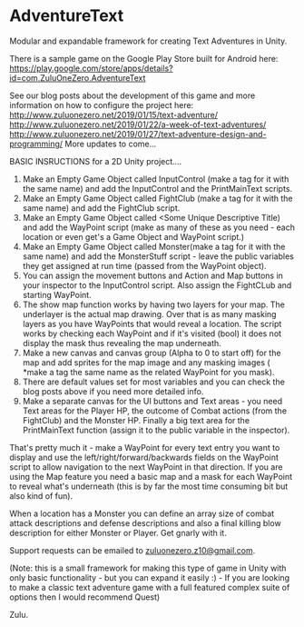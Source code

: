 # AdventureText
Modular and expandable framework for creating Text Adventures in Unity.

There is a sample game on the Google Play Store built for Android here:
https://play.google.com/store/apps/details?id=com.ZuluOneZero.AdventureText

See our blog posts about the development of this game and more information on how to configure the project here:
http://www.zuluonezero.net/2019/01/15/text-adventure/
http://www.zuluonezero.net/2019/01/22/a-week-of-text-adventures/
http://www.zuluonezero.net/2019/01/27/text-adventure-design-and-programming/
More updates to come...

BASIC INSRUCTIONS for a 2D Unity project....
1. Make an Empty Game Object called InputControl (make a tag for it with the same name) and add the InputControl and the PrintMainText scripts.
2. Make an Empty Game Object called FightClub (make a tag for it with the same name) and add the FightClub script.
3. Make an Empty Game Object called <Some Unique Descriptive Title) and add the WayPoint script (make as many of these as you need - each location or even get's a Game Object and WayPoint script.)
4. Make an Empty Game Object called Monster(make a tag for it with the same name) and add the MonsterStuff script - leave the public variables they get assigned at run time (passed from the WayPoint object).
5. You can assign the movement buttons and Action and Map buttons in your inspector to the InputControl script. Also assign the FightCLub and starting WayPoint.
6. The show map function works by having two layers for your map. The underlayer is the actual map drawing. Over that is as many masking layers as you have WayPoints that would reveal a location.  The script works by checking each WayPoint and if it's visited (bool) it does not display the mask thus revealing the map underneath.
7. Make a new canvas and canvas group (Alpha to 0 to start off) for the map and add sprites for the map image and any masking images ( *make a tag the same name as the related WayPoint for you mask).
8. There are default values set for most variables and you can check the blog posts above if you need more detailed info.
9. Make a separate canvas for the UI buttons and Text areas - you need Text areas for the Player HP, the outcome of Combat actions (from the FightClub) and the Monster HP.  Finally a big text area for the PrintMainText function (assign it to the public variable in the inspector).

That's pretty much it - make a WayPoint for every text entry you want to display and use the left/right/forward/backwards fields on the WayPoint script to allow navigation to the next WayPoint in that direction.  If you are using the Map feature you need a basic map and a mask for each WayPoint to reveal what's underneath (this is by far the most time consuming bit but also kind of fun).

When a location has a Monster you can define an array size of combat attack descriptions and defense descriptions and also a final killing blow description for either Monster or Player. Get gnarly with it.

Support requests can be emailed to zuluonezero.z10@gmail.com.

(Note: this is a small framework for making this type of game in Unity with only basic functionality - but you can expand it easily :) - If you are looking to make a classic text adventure game with a full featured complex suite of options then I would recommend Quest)

Zulu.
